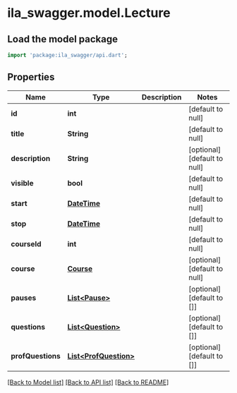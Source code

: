 # ila_swagger.model.Lecture

## Load the model package
```dart
import 'package:ila_swagger/api.dart';
```

## Properties
Name | Type | Description | Notes
------------ | ------------- | ------------- | -------------
**id** | **int** |  | [default to null]
**title** | **String** |  | [default to null]
**description** | **String** |  | [optional] [default to null]
**visible** | **bool** |  | [default to null]
**start** | [**DateTime**](DateTime.md) |  | [default to null]
**stop** | [**DateTime**](DateTime.md) |  | [default to null]
**courseId** | **int** |  | [default to null]
**course** | [**Course**](Course.md) |  | [optional] [default to null]
**pauses** | [**List&lt;Pause&gt;**](Pause.md) |  | [optional] [default to []]
**questions** | [**List&lt;Question&gt;**](Question.md) |  | [optional] [default to []]
**profQuestions** | [**List&lt;ProfQuestion&gt;**](ProfQuestion.md) |  | [optional] [default to []]

[[Back to Model list]](../README.md#documentation-for-models) [[Back to API list]](../README.md#documentation-for-api-endpoints) [[Back to README]](../README.md)


